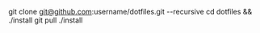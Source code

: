 git clone git@github.com:username/dotfiles.git --recursive
cd dotfiles && ./install
git pull
./install
